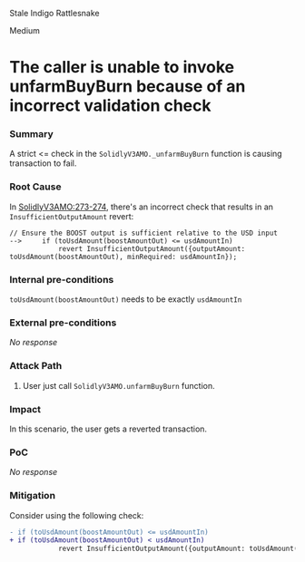 Stale Indigo Rattlesnake

Medium

# The caller is unable to invoke unfarmBuyBurn because of an incorrect validation check

### Summary

A strict <= check in the `SolidlyV3AMO._unfarmBuyBurn` function is causing transaction to fail.

### Root Cause

In [SolidlyV3AMO:273-274](https://github.com/sherlock-audit/2024-10-axion/blob/main/liquidity-amo/contracts/SolidlyV3AMO.sol#L272C20-L274), there's an incorrect check that results in an `InsufficientOutputAmount` revert:

```solidity
// Ensure the BOOST output is sufficient relative to the USD input
-->     if (toUsdAmount(boostAmountOut) <= usdAmountIn)
            revert InsufficientOutputAmount({outputAmount: toUsdAmount(boostAmountOut), minRequired: usdAmountIn});
```

### Internal pre-conditions

`toUsdAmount(boostAmountOut)` needs to be exactly `usdAmountIn`

### External pre-conditions

_No response_

### Attack Path

1. User just call `SolidlyV3AMO.unfarmBuyBurn` function.

### Impact

In this scenario, the user gets a reverted transaction.

### PoC

_No response_

### Mitigation

Consider using the following check:
```diff
- if (toUsdAmount(boostAmountOut) <= usdAmountIn)
+ if (toUsdAmount(boostAmountOut) < usdAmountIn)
            revert InsufficientOutputAmount({outputAmount: toUsdAmount(boostAmountOut), minRequired: usdAmountIn});
```